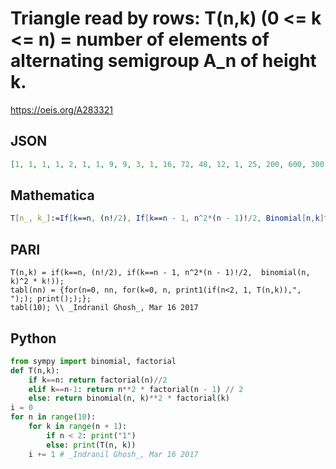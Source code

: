 # Triangle read by rows: T\(n,k\) \(0 <\= k <\= n\) \= number of elements of alternating semigroup A\_n of height k\.
https://oeis.org/A283321
## JSON
```JSON
[1, 1, 1, 1, 2, 1, 1, 9, 9, 3, 1, 16, 72, 48, 12, 1, 25, 200, 600, 300, 60, 1, 36, 450, 2400, 5400, 2160, 360, 1, 49, 882, 7350, 29400, 52920, 17640, 2520, 1, 64, 1568, 18816, 117600, 376320, 564480, 161280, 20160, 1, 81, 2592, 42336, 381024, 1905120, 5080320, 6531840, 1632960, 181440]
```
## Mathematica
```Mathematica
T[n_, k_]:=If[k==n, (n!/2), If[k==n - 1, n^2*(n - 1)!/2, Binomial[n,k]^2 * k!]]; Column[Table[If[n<2, 1, T[n, k]], {n, 0, 10}, {k, 0, n}]] (* _Indranil Ghosh_, Mar 16 2017 *)
```
## PARI
```PARI
T(n,k) = if(k==n, (n!/2), if(k==n - 1, n^2*(n - 1)!/2,  binomial(n, k)^2 * k!));
tabl(nn) = {for(n=0, nn, for(k=0, n, print1(if(n<2, 1, T(n,k)),", ");); print(););};
tabl(10); \\ _Indranil Ghosh_, Mar 16 2017
```
## Python
```Python
from sympy import binomial, factorial
def T(n,k):
    if k==n: return factorial(n)//2
    elif k==n-1: return n**2 * factorial(n - 1) // 2
    else: return binomial(n, k)**2 * factorial(k)
i = 0
for n in range(10):
    for k in range(n + 1):
        if n < 2: print("1")
        else: print(T(n, k))
    i += 1 # _Indranil Ghosh_, Mar 16 2017
```
